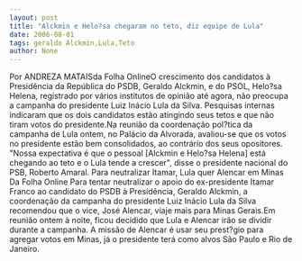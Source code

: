 ```yaml
---
layout: post
title: "Alckmin e Helo?sa chegaram no teto, diz equipe de Lula"
date: 2006-08-01
tags: geraldo Alckmin,Lula,Teto
author: None
---
```

Por ANDREZA MATAISda Folha OnlineO crescimento dos candidatos à Presidência da República do PSDB, Geraldo Alckmin, e do PSOL, Helo?sa Helena, registrado por vários institutos de opinião até agora, não preocupa a campanha do presidente Luiz Inácio Lula da Silva. 
Pesquisas internas indicaram que os dois candidatos estão atingindo seus tetos e que não tiram votos do presidente.Na reunião da coordenação pol?tica da campanha de Lula ontem, no Palácio da Alvorada, avaliou-se que os votos no presidente estão bem consolidados, ao contrário dos seus opositores. \"Nossa expectativa é que o pessoal [Alckmin e Helo?sa Helena] está chegando ao teto e o Lula tende a crescer\", disse o presidente nacional do PSB, Roberto Amaral. 
Para neutralizar Itamar, Lula quer&nbsp;Alencar em Minas 
Da Folha Online
Para tentar neutralizar o apoio do ex-presidente Itamar Franco ao candidato do PSDB à Presidência, Geraldo Alckmin, a coordenação da campanha do presidente Luiz Inácio Lula da Silva recomendou que o vice, José Alencar, viaje mais para Minas Gerais.Em reunião ontem à noite, ficou decidido que Lula e Alencar irão se dividir durante a campanha. A missão de Alencar é usar seu prest?gio para agregar votos em Minas, já o presidente terá como alvos São Paulo e Rio de Janeiro. 